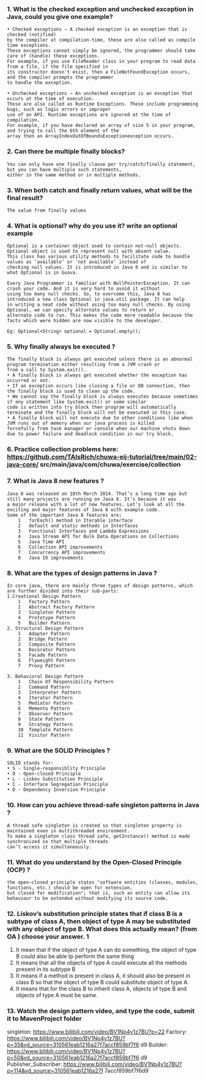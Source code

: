### 1. What is the checked exception and unchecked exception in Java, could you give one example?
```
• Checked exceptions − A checked exception is an exception that is checked (notified) 
by the compiler at compilation-time, these are also called as compile time exceptions. 
These exceptions cannot simply be ignored, the programmer should take care of (handle) these exceptions.
For example, if you use FileReader class in your program to read data from a file, if the file specified in 
its constructor doesn't exist, then a FileNotFoundException occurs, and the compiler prompts the programmer 
to handle the exception.

• Unchecked exceptions − An unchecked exception is an exception that occurs at the time of execution. 
These are also called as Runtime Exceptions. These include programming bugs, such as logic errors or improper 
use of an API. Runtime exceptions are ignored at the time of compilation.
For example, if you have declared an array of size 5 in your program, and trying to call the 6th element of the 
array then an ArrayIndexOutOfBoundsExceptionexception occurs.
```
### 2. Can there be multiple finally blocks?
```
You can only have one finally clause per try/catch/finally statement, but you can have multiple such statements, 
either in the same method or in multiple methods.
```

### 3. When both catch and finally return values, what will be the final result?
```
The value from finally values
```

### 4. What is optional? why do you use it? write an optional example
```
Optional is a container object used to contain not-null objects. Optional object is used to represent null with absent value. 
This class has various utility methods to facilitate code to handle values as ‘available’ or ‘not available’ instead of 
checking null values. It is introduced in Java 8 and is similar to what Optional is in Guava.

Every Java Programmer is familiar with NullPointerException. It can crash your code. And it is very hard to avoid it without 
using too many null checks. So, to overcome this, Java 8 has introduced a new class Optional in java.util package. It can help
in writing a neat code without using too many null checks. By using Optional, we can specify alternate values to return or 
alternate code to run. This makes the code more readable because the facts which were hidden are now visible to the developer.

Eg: Optional<String> optional = Optional.empty();
```

### 5. Why finally always be executed ?
```
The finally block is always get executed unless there is an abnormal program termination either resulting from a JVM crash or 
from a call to System.exit().
• A finally block is always get executed whether the exception has occurred or not.
• If an exception occurs like closing a file or DB connection, then the finally block is used to clean up the code.
• We cannot say the finally block is always executes because sometimes if any statement like System.exit() or some similar 
code is written into try block then program will automatically terminate and the finally block will not be executed in this case.
• A finally block will not execute due to other conditions like when JVM runs out of memory when our java process is killed 
forcefully from task manager or console when our machine shuts down due to power failure and deadlock condition in our try block.
```

### 6. Practice collection problems here: https://github.com/TAIsRich/chuwa-eij-tutorial/tree/main/02-java-core/ src/main/java/com/chuwa/exercise/collection

### 7. What is Java 8 new features ?
```
Java 8 was released on 18th March 2014. That’s a long time ago but still many projects are running on Java 8. It’s because it was 
a major release with a lot of new features. Let’s look at all the exciting and major features of Java 8 with example code.
Some of the important Java 8 features are;
	1	forEach() method in Iterable interface
	2	default and static methods in Interfaces
	3	Functional Interfaces and Lambda Expressions
	4	Java Stream API for Bulk Data Operations on Collections
	5	Java Time API
	6	Collection API improvements
	7	Concurrency API improvements
	8	Java IO improvements
```

### 8. What are the types of design patterns in Java ?
```
In core java, there are mainly three types of design patterns, which are further divided into their sub-parts:
1.Creational Design Pattern
	1	Factory Pattern
	2	Abstract Factory Pattern
	3	Singleton Pattern
	4	Prototype Pattern
	5	Builder Pattern.
2. Structural Design Pattern
	1	Adapter Pattern
	2	Bridge Pattern
	3	Composite Pattern
	4	Decorator Pattern
	5	Facade Pattern
	6	Flyweight Pattern
	7	Proxy Pattern

3. Behavioral Design Pattern
	1	Chain Of Responsibility Pattern
	2	Command Pattern
	3	Interpreter Pattern
	4	Iterator Pattern
	5	Mediator Pattern
	6	Memento Pattern
	7	Observer Pattern
	8	State Pattern
	9	Strategy Pattern
	10	Template Pattern
	11	Visitor Pattern
```

### 9. What are the SOLID Principles ?
```
SOLID stands for:
• S - Single-responsiblity Principle
• O - Open-closed Principle
• L - Liskov Substitution Principle
• I - Interface Segregation Principle
• D - Dependency Inversion Principle
```

### 10. How can you achieve thread-safe singleton patterns in Java ?
```
A thread safe singleton is created so that singleton property is maintained even in multithreaded environment. 
To make a singleton class thread safe, getInstance() method is made synchronized so that multiple threads 
can’t access it simultaneously.
```

### 11. What do you understand by the Open-Closed Principle (OCP) ?
```
the open–closed principle states "software entities (classes, modules, functions, etc.) should be open for extension,
but closed for modification"; that is, such an entity can allow its behaviour to be extended without modifying its source code.
```

### 12. Liskov’s substitution principle states that if class B is a subtype of class A, then object of type A may be substituted with any object of type B. What does this actually mean? (from OA ) choose your answer. 1
1. It mean that if the object of type A can do something, the object of type B could also be able tp
perform the same thing
2. It means that all the objects of type A could execute all the methods present in its subtype B
3. It means if a method is present in class A, it should also be present in class B so that the object of
type B could substitute object of type A.
4. It means that for the class B to inherit class A, objects of type B and objects of type A must be same.


### 13. Watch the design pattern video, and type the code, submit it to MavenProject folder
singleton: https://www.bilibili.com/video/BV1Np4y1z7BU?p=22
Factory: https://www.bilibili.com/video/BV1Np4y1z7BU?p=35&vd_source=310561eab1216a27f7accf859bf7f6
d9
Builder: https://www.bilibili.com/video/BV1Np4y1z7BU?p=50&vd_source=310561eab1216a27f7accf859bf7f6
d9
Publisher_Subscriber: https://www.bilibili.com/video/BV1Np4y1z7BU?p=114&vd_source=310561eab1216a27f
7accf859bf7f6d9
